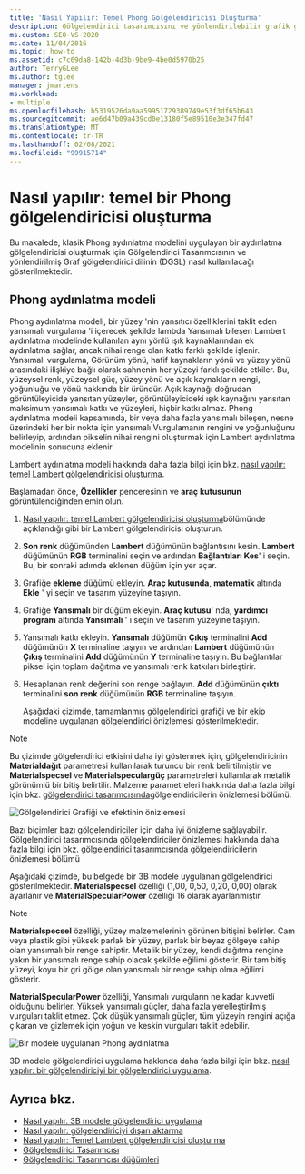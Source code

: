 ```yaml
---
title: 'Nasıl Yapılır: Temel Phong Gölgelendiricisi Oluşturma'
description: Gölgelendirici tasarımcısını ve yönlendirilebilir grafik gölgelendirici dilini kullanarak klasik Phong aydınlatma modelini uygulayan bir aydınlatma gölgelendiricisi oluşturma hakkında bilgi edinin.
ms.custom: SEO-VS-2020
ms.date: 11/04/2016
ms.topic: how-to
ms.assetid: c7c69da8-142b-4d3b-9be9-4be0d5970b25
author: TerryGLee
ms.author: tglee
manager: jmartens
ms.workload:
- multiple
ms.openlocfilehash: b5319526da9aa59951729389749e53f3df65b643
ms.sourcegitcommit: ae6d47b09a439cd0e13180f5e89510e3e347fd47
ms.translationtype: MT
ms.contentlocale: tr-TR
ms.lasthandoff: 02/08/2021
ms.locfileid: "99915714"
---
```

# <a name="how-to-create-a-basic-phong-shader"></a>Nasıl yapılır: temel bir Phong gölgelendiricisi oluşturma

Bu makalede, klasik Phong aydınlatma modelini uygulayan bir aydınlatma gölgelendiricisi oluşturmak için Gölgelendirici Tasarımcısının ve yönlendirilmiş Graf gölgelendirici dilinin (DGSL) nasıl kullanılacağı gösterilmektedir.

## <a name="the-phong-lighting-model"></a>Phong aydınlatma modeli

Phong aydınlatma modeli, bir yüzey 'nin yansıtıcı özelliklerini taklit eden yansımalı vurgulama 'i içerecek şekilde lambda Yansımalı bileşen Lambert aydınlatma modelinde kullanılan aynı yönlü ışık kaynaklarından ek aydınlatma sağlar, ancak nihai renge olan katkı farklı şekilde işlenir. Yansımalı vurgulama, Görünüm yönü, hafif kaynakların yönü ve yüzey yönü arasındaki ilişkiye bağlı olarak sahnenin her yüzeyi farklı şekilde etkiler. Bu, yüzeysel renk, yüzeysel güç, yüzey yönü ve açık kaynakların rengi, yoğunluğu ve yönü hakkında bir üründür. Açık kaynağı doğrudan görüntüleyicide yansıtan yüzeyler, görüntüleyicideki ışık kaynağını yansıtan maksimum yansımalı katkı ve yüzeyleri, hiçbir katkı almaz. Phong aydınlatma modeli kapsamında, bir veya daha fazla yansımalı bileşen, nesne üzerindeki her bir nokta için yansımalı Vurgulamanın rengini ve yoğunluğunu belirleyip, ardından pikselin nihai rengini oluşturmak için Lambert aydınlatma modelinin sonucuna eklenir.

Lambert aydınlatma modeli hakkında daha fazla bilgi için bkz. [nasıl yapılır: temel Lambert gölgelendiricisi oluşturma](../designers/how-to-create-a-basic-lambert-shader.md).

Başlamadan önce, **Özellikler** penceresinin ve **araç kutusunun** görüntülendiğinden emin olun.

1. [Nasıl yapılır: temel Lambert gölgelendiricisi oluşturma](../designers/how-to-create-a-basic-lambert-shader.md)bölümünde açıklandığı gibi bir Lambert gölgelendiricisi oluşturun.

2. **Son renk** düğümünden **Lambert** düğümünün bağlantısını kesin. **Lambert** düğümünün **RGB** terminalini seçin ve ardından **Bağlantıları Kes**' i seçin. Bu, bir sonraki adımda eklenen düğüm için yer açar.

3. Grafiğe **ekleme** düğümü ekleyin. **Araç kutusunda**, **matematik** altında **Ekle** ' yi seçin ve tasarım yüzeyine taşıyın.

4. Grafiğe **Yansımalı** bir düğüm ekleyin. **Araç kutusu**' nda, **yardımcı program** altında **Yansımalı** ' ı seçin ve tasarım yüzeyine taşıyın.

5. Yansımalı katkı ekleyin. **Yansımalı** düğümün **Çıkış** terminalini **Add** düğümünün **X** terminaline taşıyın ve ardından **Lambert** düğümünün **Çıkış** terminalini **Add** düğümünün **Y** terminaline taşıyın. Bu bağlantılar piksel için toplam dağıtma ve yansımalı renk katkıları birleştirir.

6. Hesaplanan renk değerini son renge bağlayın. **Add** düğümünün **çıktı** terminalini **son renk** düğümünün **RGB** terminaline taşıyın.

   Aşağıdaki çizimde, tamamlanmış gölgelendirici grafiği ve bir ekip modeline uygulanan gölgelendirici önizlemesi gösterilmektedir.

> [!NOTE]
> Bu çizimde gölgelendirici etkisini daha iyi göstermek için, gölgelendiricinin **Materialdağıt** parametresi kullanılarak turuncu bir renk belirtilmiştir ve **Materialspecsel** ve **Materialspeculargüç** parametreleri kullanılarak metalik görünümlü bir bitiş belirtilir. Malzeme parametreleri hakkında daha fazla bilgi için bkz. [gölgelendirici tasarımcısında](../designers/shader-designer.md)gölgelendiricilerin önizlemesi bölümü.

![Gölgelendirici Grafiği ve efektinin önizlemesi](../designers/media/digit-lighting-graph.png)

Bazı biçimler bazı gölgelendiriciler için daha iyi önizleme sağlayabilir. Gölgelendirici tasarımcısında gölgelendiriciler önizlemesi hakkında daha fazla bilgi için bkz. [gölgelendirici tasarımcısında](../designers/shader-designer.md) gölgelendiricilerin önizlemesi bölümü

Aşağıdaki çizimde, bu belgede bir 3B modele uygulanan gölgelendirici gösterilmektedir. **Materialspecsel** özelliği (1,00, 0,50, 0,20, 0,00) olarak ayarlanır ve **MaterialSpecularPower** özelliği 16 olarak ayarlanmıştır.

> [!NOTE]
> **Materialspecsel** özelliği, yüzey malzemelerinin görünen bitişini belirler. Cam veya plastik gibi yüksek parlak bir yüzey, parlak bir beyaz gölgeye sahip olan yansımalı bir renge sahiptir. Metalik bir yüzey, kendi dağıtma rengine yakın bir yansımalı renge sahip olacak şekilde eğilimi gösterir. Bir tam bitiş yüzeyi, koyu bir gri gölge olan yansımalı bir renge sahip olma eğilimi gösterir.
>
> **MaterialSpecularPower** özelliği, Yansımalı vurguların ne kadar kuvvetli olduğunu belirler. Yüksek yansımalı güçler, daha fazla yerelleştirilmiş vurguları taklit etmez. Çok düşük yansımalı güçler, tüm yüzeyin rengini açığa çıkaran ve gizlemek için yoğun ve keskin vurguları taklit edebilir.

![Bir modele uygulanan Phong aydınlatma](../designers/media/digit-lighting-model.png)

3D modele gölgelendirici uygulama hakkında daha fazla bilgi için bkz. [nasıl yapılır: bir gölgelendiriciyi bir gölgelendirici uygulama](../designers/how-to-apply-a-shader-to-a-3-d-model.md).

## <a name="see-also"></a>Ayrıca bkz.

- [Nasıl yapılır. 3B modele gölgelendirici uygulama](../designers/how-to-apply-a-shader-to-a-3-d-model.md)
- [Nasıl yapılır: gölgelendiriciyi dışarı aktarma](../designers/how-to-export-a-shader.md)
- [Nasıl yapılır: Temel Lambert gölgelendiricisi oluşturma](../designers/how-to-create-a-basic-lambert-shader.md)
- [Gölgelendirici Tasarımcısı](../designers/shader-designer.md)
- [Gölgelendirici Tasarımcısı düğümleri](../designers/shader-designer-nodes.md)

